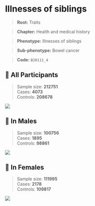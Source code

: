 # Illnesses of siblings
> **Root:** Traits  

> **Chapter:** Health and medical history  

> **Phenotype:** Illnesses of siblings  

> **Sub-phenotype:** Bowel cancer  

> **Code:** `B20111_4`

## 🧪 All Participants  
> Sample size: **212751**  
> Cases: **4073**  
> Controls: **208678**
<img src="/Traits/Figures/ALL/B20111_4.png"/>
<CsvTable src="/Traits_Data/ALL/LG_B20111_4.csv" label="🔍 View full results" />

## 👨 In Males  
> Sample size: **100756**  
> Cases: **1895**  
> Controls: **98861**
<img src="/Traits/Figures/Male/B20111_4.png"/>
<CsvTable src="/Traits_Data/Male/LG_B20111_4.csv" label="🔍 View full results" />

## 👩 In Females  
> Sample size: **111995**  
> Cases: **2178**  
> Controls: **109817**
<img src="/Traits/Figures/Female/B20111_4.png"/>
<CsvTable src="/Traits_Data/Female/LG_B20111_4.csv" label="🔍 View full results" />
